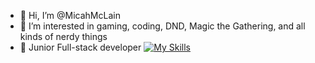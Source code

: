 - 👋 Hi, I’m @MicahMcLain
- 👀 I’m interested in gaming, coding, DND, Magic the Gathering, and all kinds of nerdy things
- 🌱 Junior Full-stack developer
[![My Skills](https://skillicons.dev/icons?i=java,js,html,vue,postgres,tailwind,ts,spring,idea,vscode&theme=dark&perline=5)](https://skillicons.dev)

<!---
MicahMcLain/MicahMcLain is a ✨ special ✨ repository because its `README.md` (this file) appears on your GitHub profile.
You can click the Preview link to take a look at your changes.
--->
